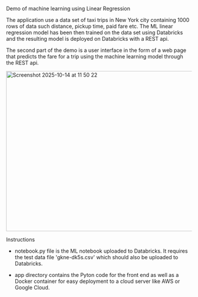 Demo of machine learning using Linear Regression

The application use a data set of taxi trips in New York city containing 1000 rows of data such distance, pickup time, paid fare etc.
The ML linear regression model has been then trained on the data set using Databricks and the resulting model is deployed on Databricks with a REST api.

The second part of the demo is a user interface in the form of a web page that predicts the fare for a trip using the machine learning model through the REST api.


<img width="933" height="434" alt="Screenshot 2025-10-14 at 11 50 22" src="https://github.com/user-attachments/assets/2634753e-1298-455b-996a-3d5b0a5562f3" />


Instructions

- notebook.py file is the ML notebook uploaded to Databricks. It requires the test data file 'gkne-dk5s.csv' which should also be uploaded to Databricks.

- app directory contains the Pyton code for the front end as well as a Docker container for easy deployment to a cloud server like AWS or Google Cloud.
